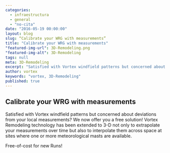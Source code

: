 ```yaml
---
categories: 
  - infraestructura
  - general
  - "no-cita"
date: "2016-05-19 00:00:00"
layout: blog
slug: “Calibrate your WRG with measurements”
title: "Calibrate your WRG with measurements"
"featured-img-url": 3D-Remodeling.png
"featured-img-alt": 3D-Remodeling
tags: null
meta: 3D-Remodeling
excerpt: "Satisfied with Vortex windfield patterns but concerned about deviations from your local measurements? We now offer you a free solution!"
author: vortex
keywords: "vortex, 3D-Remodeling"
published: true
---
```


##  Calibrate your WRG with measurements

Satisfied with Vortex windfield patterns but concerned about deviations from your local measurements? We now offer you a free solution! Vortex Remodeling technology has been extended to 3-D not only to extrapolate your measurements over time but also to interpolate them across space at sites where one or more meteorological masts are available.

Free-of-cost for new Runs!
